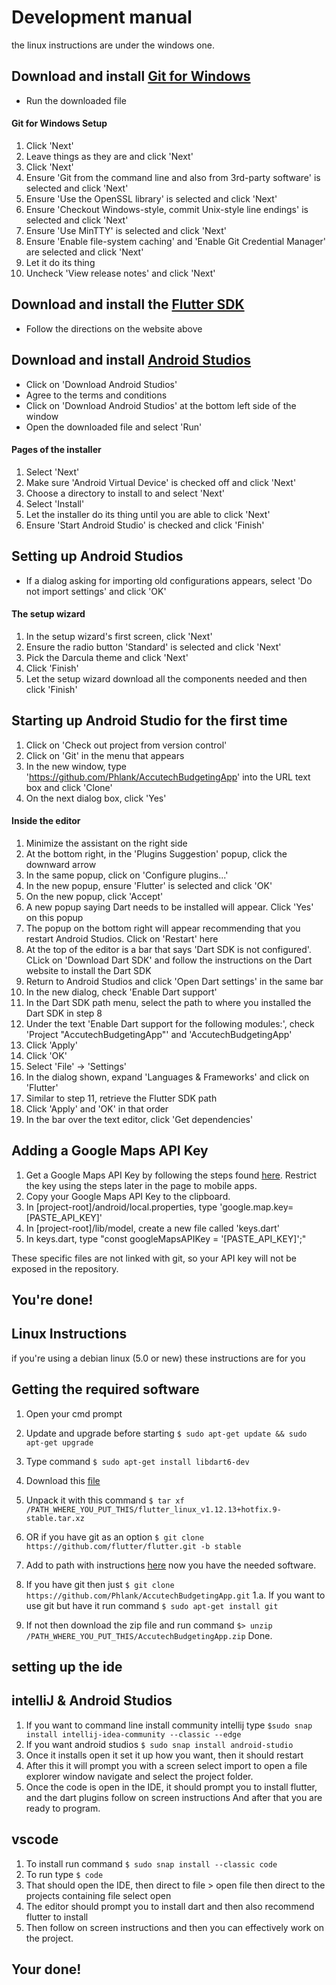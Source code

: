 Development manual
==================

the linux instructions are under the windows one.

Download and install [Git for Windows](https://git-scm.com/download/win)
------------------------------------------------------------------------

-	Run the downloaded file

#### Git for Windows Setup

1.	Click 'Next'
2.	Leave things as they are and click 'Next'
3.	Click 'Next'
4.	Ensure 'Git from the command line and also from 3rd-party software' is selected and click 'Next'
5.	Ensure 'Use the OpenSSL library' is selected and click 'Next'
6.	Ensure 'Checkout Windows-style, commit Unix-style line endings' is selected and click 'Next'
7.	Ensure 'Use MinTTY' is selected and click 'Next'
8.	Ensure 'Enable file-system caching' and 'Enable Git Credential Manager' are selected and click 'Next'
9.	Let it do its thing
10.	Uncheck 'View release notes' and click 'Next'

Download and install the [Flutter SDK](https://flutter.dev/docs/get-started/install)
------------------------------------------------------------------------------------

-	Follow the directions on the website above

Download and install [Android Studios](https://developer.android.com/studio)
----------------------------------------------------------------------------

-	Click on 'Download Android Studios'
-	Agree to the terms and conditions
-	Click on 'Download Android Studios' at the bottom left side of the window
-	Open the downloaded file and select 'Run'

#### Pages of the installer

1.	Select 'Next'
2.	Make sure 'Android Virtual Device' is checked off and click 'Next'
3.	Choose a directory to install to and select 'Next'
4.	Select 'Install'
5.	Let the installer do its thing until you are able to click 'Next'
6.	Ensure 'Start Android Studio' is checked and click 'Finish'

Setting up Android Studios
--------------------------

-	If a dialog asking for importing old configurations appears, select 'Do not import settings' and click 'OK'

#### The setup wizard

1.	In the setup wizard's first screen, click 'Next'
2.	Ensure the radio button 'Standard' is selected and click 'Next'
3.	Pick the Darcula theme and click 'Next'
4.	Click 'Finish'
5.	Let the setup wizard download all the components needed and then click 'Finish'

Starting up Android Studio for the first time
---------------------------------------------

1.	Click on 'Check out project from version control'
2.	Click on 'Git' in the menu that appears
3.	In the new window, type 'https://github.com/Phlank/AccutechBudgetingApp' into the URL text box and click 'Clone'
4.	On the next dialog box, click 'Yes'

#### Inside the editor

1.	Minimize the assistant on the right side
2.	At the bottom right, in the 'Plugins Suggestion' popup, click the downward arrow
3.	In the same popup, click on 'Configure plugins...'
4.	In the new popup, ensure 'Flutter' is selected and click 'OK'
5.	On the new popup, click 'Accept'
6.	A new popup saying Dart needs to be installed will appear. Click 'Yes' on this popup
7.	The popup on the bottom right will appear recommending that you restart Android Studios. Click on 'Restart' here
8.	At the top of the editor is a bar that says 'Dart SDK is not configured'. CLick on 'Download Dart SDK' and follow the instructions on the Dart website to install the Dart SDK
9.	Return to Android Studios and click 'Open Dart settings' in the same bar
10.	In the new dialog, check 'Enable Dart support'
11.	In the Dart SDK path menu, select the path to where you installed the Dart SDK in step 8
12.	Under the text 'Enable Dart support for the following modules:', check 'Project "AccutechBudgetingApp"' and 'AccutechBudgetingApp'
13.	Click 'Apply'
14.	Click 'OK'
15.	Select 'File' -> 'Settings'
16.	In the dialog shown, expand 'Languages & Frameworks' and click on 'Flutter'
17.	Similar to step 11, retrieve the Flutter SDK path
18.	Click 'Apply' and 'OK' in that order
19.	In the bar over the text editor, click 'Get dependencies'

Adding a Google Maps API Key
----------------------------

1.	Get a Google Maps API Key by following the steps found [here](https://developers.google.com/maps/documentation/javascript/get-api-key). Restrict the key using the steps later in the page to mobile apps.
2.	Copy your Google Maps API Key to the clipboard.
3.	In [project-root]/android/local.properties, type 'google.map.key=[PASTE_API_KEY]'
4.	In [project-root]/lib/model, create a new file called 'keys.dart'
5.	In keys.dart, type "const googleMapsAPIKey = '[PASTE_API_KEY]';"

These specific files are not linked with git, so your API key will not be exposed in the repository.

You're done!
------------
## Linux Instructions
if you're using a debian linux (5.0 or new) these instructions are for you

Getting the required software
------------------------------
1. Open your cmd prompt
2. Update and upgrade before starting ```$ sudo apt-get update && sudo apt-get upgrade```
3. Type command  ```$ sudo apt-get install libdart6-dev``` 
4. Download this [file](https://storage.googleapis.com/flutter_infra/releases/stable/linux/flutter_linux_v1.12.13+hotfix.9-stable.tar.xz)
5. Unpack it with this command ```$ tar xf /PATH_WHERE_YOU_PUT_THIS/flutter_linux_v1.12.13+hotfix.9-stable.tar.xz```
6. OR  if you have git as an option ```$ git clone https://github.com/flutter/flutter.git -b stable```
7. Add to path with instructions [here](https://flutter.dev/docs/get-started/install/linux#update-your-path)
now you have the needed software. 


1. If you have git then just ```$ git clone https://github.com/Phlank/AccutechBudgetingApp.git```
1.a. If you want to use git but have it run command ```$ sudo apt-get install git```
2. If not then download the zip file and run command ```$> unzip /PATH_WHERE_YOU_PUT_THIS/AccutechBudgetingApp.zip```
Done.

setting up the ide
------------------

## intelliJ & Android Studios
1. If you want to command line install community intellij type ```$sudo snap install intellij-idea-community --classic --edge```
2. If you want android studios ```$ sudo snap install android-studio```
3. Once it installs open it set it up how you want, then it should restart
4. After this it will prompt you with a screen select import to open a file explorer window navigate and select the project folder. 
4. Once the code is open in the IDE, it should prompt you to install flutter, and the dart plugins follow on screen instructions
 And after that you are ready to program.
 
## vscode
1. To install run command ```$ sudo snap install --classic code```
2. To run type ```$ code```
3. That should open the IDE, then direct to file > open file then direct to the projects containing file select open
4. The editor should prompt you to install dart and then also recommend flutter to install 
5. Then follow on screen instructions and then you can effectively work on the project. 

Your done!
-----------
